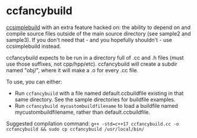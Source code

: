 # ccfancybuild

[ccsimplebuild](https://github.com/FarFetchd/ccsimplebuild) with an extra
feature hacked on: the ability to depend on and compile source files outside of
the main source directory (see sample2 and sample3). If you don't need
that - and you hopefully shouldn't - use ccsimplebuild instead.

ccfancybuild expects to be run in a directory full of .cc and .h files (must
use those suffixes, not cpp/hpp/etc). ccfancybuild will create a subdir named
"obj/", where it will make a .o for every .cc file.

To use, you can either:

* Run `ccfancybuild` with a file named default.ccbuildfile existing in that same
  directory. See the sample directories for buildfile examples.
* Run `ccfancybuild mycustombuildfilename` to load a buildfile named
  mycustombuildfilename, rather than default.ccbuildfile.

Suggested compilation command:
`g++ -std=c++17 ccfancybuild.cc -o ccfancybuild && sudo cp ccfancybuild /usr/local/bin/`
